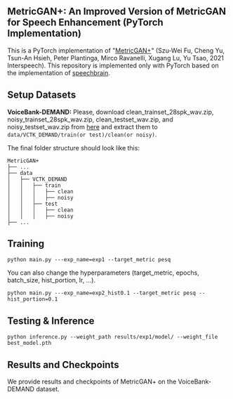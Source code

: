 ## MetricGAN+: An Improved Version of MetricGAN for Speech Enhancement (PyTorch Implementation)

This is a PyTorch implementation of "[MetricGAN+](https://arxiv.org/abs/2104.03538)" (Szu-Wei Fu, Cheng Yu, Tsun-An Hsieh, Peter Plantinga, Mirco Ravanelli, Xugang Lu, Yu Tsao, 2021 Interspeech).
This repository is implemented only with PyTorch based on the implementation of [speechbrain](https://github.com/speechbrain/speechbrain/tree/develop/recipes/Voicebank/enhance/MetricGAN).



## Setup Datasets
**VoiceBank-DEMAND:** Please, download clean_trainset_28spk_wav.zip, noisy_trainset_28spk_wav.zip, clean_testset_wav.zip, and noisy_testset_wav.zip from [here](https://datashare.ed.ac.uk/handle/10283/2791)
and extract them to `data/VCTK_DEMAND/train(or test)/clean(or noisy)`.


The final folder structure should look like this:
```none
MetricGAN+
├── ...
├── data
│   ├── VCTK_DEMAND
│   │   ├── train
│   │   │   ├── clean
│   │   │   ├── noisy
│   │   ├── test
│   │   │   ├── clean
│   │   │   ├── noisy
├── ...
```

## Training
```shell
python main.py ---exp_name=exp1 --target_metric pesq
```
You can also change the hyperparameters (target_metric, epochs, batch_size, hist_portion, lr, ...).
```shell
python main.py ---exp_name=exp2_hist0.1 --target_metric pesq --hist_portion=0.1
```

## Testing & Inference
```shell
python inference.py --weight_path results/exp1/model/ --weight_file best_model.pth
```


## Results and Checkpoints
We provide results and checkpoints of MetricGAN+ on the VoiceBank-DEMAND dataset.
